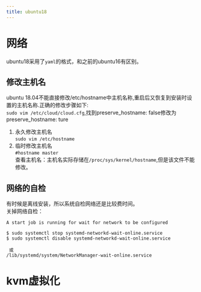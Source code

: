 ```yaml
---
title: ubuntu18
---
```


# 网络

ubuntu18采用了`yaml`的格式，和之前的ubuntu16有区别。

## 修改主机名

ubuntu 18.04不能直接修改/etc/hostname中主机名称,重启后又恢复到安装时设置的主机名称.正确的修改步骤如下:  
`sudo vim /etc/cloud/cloud.cfg`,找到preserve\_hostname: false修改为preserve\_hostname: ture  
1. 永久修改主机名  
`sudo vim /etc/hostname`  
2. 临时修改主机名  
`#hostname master`  
查看主机名：主机名实际存储在`/proc/sys/kernel/hostname`,但是该文件不能修改。

## 网络的自检

有时候是离线安装，所以系统自检网络还是比较费时间。  
关掉网络自检：

```shell
A start job is running for wait for network to be configured  

$ sudo systemctl stop systemd-networkd-wait-online.service
$ sudo systemctl disable systemd-networkd-wait-online.service

 或
/lib/systemd/system/NetworkManager-wait-online.service
```

# kvm虚拟化



